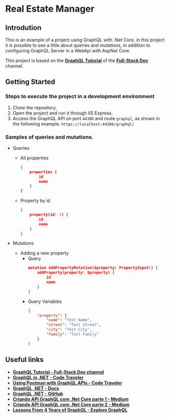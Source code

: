 # Real Estate Manager

## Introdution
This is an example of a project using GraphQL with .Net Core, in this project it is possible to see a little about queries and mutations, in addition to configuring GraphQL Server in a WebApi with AspNet Core.

This project is based on the [**GraphQL Tutorial**](https://www.youtube.com/watch?v=M0L2aqVOPnM&list=PLBMCyCQ4nalaWRYBDKrIOHkFK1Y5AxbrK&index=1) of the [**Full-Stack Dev**](https://www.youtube.com/channel/UCUIDjzFiyBau5o1RhU-qJkw) channel.

## Getting Started

### Steps to execute the project in a development environment
1. Clone the repository.
2. Open the project and run it through IIS Express.
3. Access the GraphQL API on port `44306` and route `graphql`, as shown in the following example.
    `https://localhost:44306/graphql/`

### Samples of queries and mutations.

* Queries
    * All properties
        ```json
        {
            properties {
                id
                name
            }
        }
        ```

    * Property by id
        ```json
        {
            property(id: 4) {
                id
                name
            }
        }
        ```

* Mutations
    * Adding a new property
        * Query
            ```json
            mutation AddPropertyMutation($property: PropertyInput!) {
                addProperty(property: $property) {
                    id
                    name
                }
            }
            ```
        * Query Variables
            ```json
            {
                "property": {
                    "name": "Test Name",
                    "street": "Test Street",
                    "city": "Test City",
                    "family": "Test Family"
                }
            }
            ```

## Useful links
* [**GraphQL Tutorial - Full-Stack Dev channel**](https://www.youtube.com/watch?v=M0L2aqVOPnM&list=PLBMCyCQ4nalaWRYBDKrIOHkFK1Y5AxbrK&index=1)
* [**GraphQL in .NET - Code Traveler**](https://codetraveler.io/dotnetgraphql/)
* [**Using Postman with GraphQL APIs - Code Traveler**](https://codetraveler.io/2019/01/12/how-to-use-postman-with-a-graphql-api/)
* [**GraphQL .NET - Docs**](https://graphql-dotnet.github.io/docs/getting-started/introduction)
* [**GraphQL .NET - GitHub**](https://github.com/graphql-dotnet)
* [**Criando API GraphQL com .Net Core parte 1 - Medium**](https://medium.com/@jozimar5/criando-api-graphql-com-net-core-cbe6618eb425)
* [**Criando API GraphQL com .Net Core parte 2 - Medium**](https://medium.com/@jozimar5/criando-api-graphql-com-net-core-parte-2-5d60abe920e9)
* [**Lessons From 4 Years of GraphQL - Explore GraphQL**](https://www.graphql.com/articles/4-years-of-graphql-lee-byron)